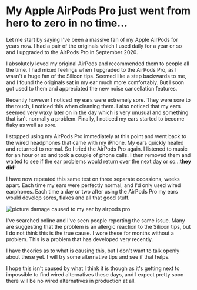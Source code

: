 # My Apple AirPods Pro just went from hero to zero in no time...

Let me start by saying I've been a massive fan of my Apple AirPods for years now. I had a pair of
the originals which I used daily for a year or so and I upgraded to the AirPods Pro in September 2020.

I absolutely loved my original AirPods and recommended them to people all the time. I had mixed
feelings when I upgraded to the AirPods Pro, as I wasn't a huge fan of the Silicon tips. Seemed
like a step backwards to me, and I found the originals sat in my ear much more comfortably. But I
soon got used to them and appreciated the new noise cancellation features.

Recently however I noticed my ears were extremely sore. They were sore to the touch, I noticed
this when cleaning them. I also noticed that my ears seemed very waxy later on in the day which
is very unusual and something that isn't normally a problem. Finally, I noticed my ears started
to become flaky as well as sore.

I stopped using my AirPods Pro immediately at this point and went back to the wired headphones
that came with my iPhone. My ears quickly healed and returned to normal. So I tried the AirPods
Pro again. I listened to music for an hour or so and took a couple of phone calls. I then
removed them and waited to see if the ear problems would return over the next day or
so...**they did!**

I have now repeated this same test on three separate occasions, weeks apart. Each time my ears
were perfectly normal, and I'd only used wired earphones. Each time a day or two after using the
AirPods Pro my ears would develop sores, flakes and all that good stuff.

![picture damage caused to my ear by airpods pro](/static/images/blog/29-06-2021-airpods/ear.jpg)

I've searched online and I've seen people reporting the same issue. Many are suggesting that the
problem is an allergic reaction to the Silicon tips, but I do not think this is the true cause. I
wore these for months without a problem. This is a problem that has developed very recently.

I have theories as to what is causing this, but I don't want to talk openly about these yet. I
will try some alternative tips and see if that helps.

I hope this isn't caused by what I think it is though as it's getting next to impossible to find
wired alternatives these days, and I expect pretty soon there will be no wired alternatives in
production at all.